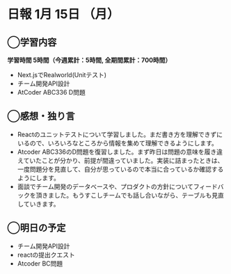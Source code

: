 # 日報  1月 15日 （月）

## ◯学習内容

**学習時間  5時間（今週累計：5時間, 全期間累計：700時間）**

- Next.jsでRealworld(Unitテスト)
- チーム開発API設計
- AtCoder ABC336 D問題

## ◯感想・独り言

- Reactのユニットテストについて学習しました。まだ書き方を理解できずにいるので、いろいろなところから情報を集めて理解できるようにします。
- Atcoder ABC336のD問題を復習しました。まず昨日は問題の意味を履き違えていたことが分かり、前提が間違っていました。実装に詰まったときは、一度問題分を見直して、自分が思っているので本当に合っているか確認するようにします。
- 面談でチーム開発のデータベースや、プロダクトの方針についてフィードバックを頂きました。もうすこしチームでも話し合いながら、テーブルも見直していきます。

## ◯明日の予定

- チーム開発API設計
- reactの提出クエスト
- Atcoder BC問題
